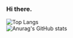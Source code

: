 ### Hi there.

![Top Langs](https://github-readme-stats.vercel.app/api/top-langs/?username=rimao-uni&layout=compact)  
![Anurag's GitHub stats](https://github-readme-stats.vercel.app/api?username=rimao-uni&count_private=true)
